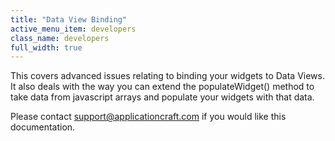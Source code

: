 ```yaml
---
title: "Data View Binding"
active_menu_item: developers
class_name: developers
full_width: true
---
```



This covers advanced issues relating to binding your widgets to Data Views. It also deals with the way you can extend the populateWidget() method to take data from javascript arrays and populate your widgets with that data.

Please contact [support@applicationcraft.com](mailto:support@applicationcraft.com) if you would like this documentation.

